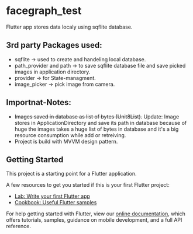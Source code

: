 # facegraph_test

Flutter app stores data localy using sqflite database.

## 3rd party Packages used:
- sqflite -> used to create and handeling local database.
- path_provider and path -> to save sqflite database file and save picked images in application directory.
- provider -> for State-managment.
- image_picker ->  pick image from camera.

## Importnat-Notes:
- ~~Images saved in database as list of bytes (Unit8List).~~
   Update: Image stores in ApplicationDirectory and save its path in database because of huge the images takes a huge list of bytes in database and it's a big resource consumption while add or retreiving.
- Project is build with MVVM design pattern.

## Getting Started

This project is a starting point for a Flutter application.

A few resources to get you started if this is your first Flutter project:

- [Lab: Write your first Flutter app](https://flutter.dev/docs/get-started/codelab)
- [Cookbook: Useful Flutter samples](https://flutter.dev/docs/cookbook)

For help getting started with Flutter, view our
[online documentation](https://flutter.dev/docs), which offers tutorials,
samples, guidance on mobile development, and a full API reference.
